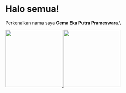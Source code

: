 # Halo semua! 
Perkenalkan nama saya **Gema Eka Putra Prameswara**.\
 
<p align="left">
<a href="https://github.com/ortenox">
  <img height="180em" src="https://github-readme-stats-eight-theta.vercel.app/api?username=ortenox&show_icons=true&theme=algolia&include_all_commits=true&count_private=true"/>
  <img height="180em" src="https://github-readme-stats-eight-theta.vercel.app/api/top-langs/?username=ortenox&layout=compact&langs_count=8&theme=algolia"/>
</a>
</p>
